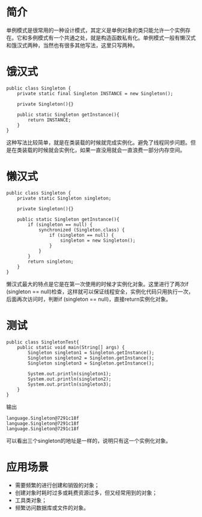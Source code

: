 # 简介
单例模式是很常用的一种设计模式，其定义是单例对象的类只能允许一个实例存在。它和多例模式有一个共通之处，就是构造函数私有化。单例模式一般有懒汉式和饿汉式两种，当然也有很多其他写法，这里只写两种。
# 饿汉式
```
public class Singleton {
    private static final Singleton INSTANCE = new Singleton();

    private Singleton(){}

    public static Singleton getInstance(){
        return INSTANCE;
    }
}
```

这种写法比较简单，就是在类装载的时候就完成实例化。避免了线程同步问题。但是在类装载的时候就会实例化，如果一直没用就会一直浪费一部分内存空间。

# 懒汉式

```
public class Singleton {
    private static Singleton singleton;

    private Singleton(){}

    public static Singleton getInstance(){
        if (singleton == null) {
            synchronized (Singleton.class) {
                if (singleton == null) {
                    singleton = new Singleton();
                }
            }
        }
        return singleton;
    }
}
```

懒汉式最大的特点是它是在第一次使用的时候才实例化对象。这里进行了两次if (singleton == null)检查，这样就可以保证线程安全，实例化代码只用执行一次，后面再次访问时，判断if (singleton == null)，直接return实例化对象。

# 测试
```
public class SingletonTest{
    public static void main(String[] args) {
        Singleton singleton1 = Singleton.getInstance();
        Singleton singleton2 = Singleton.getInstance();
        Singleton singleton3 = Singleton.getInstance();

        System.out.println(singleton1);
        System.out.println(singleton2);
        System.out.println(singleton3);
    }
}
```
输出
```
language.Singleton@7291c18f
language.Singleton@7291c18f
language.Singleton@7291c18f
```

可以看出三个singleton的地址是一样的，说明只有这一个实例化对象。

# 应用场景

* 需要频繁的进行创建和销毁的对象；
* 创建对象时耗时过多或耗费资源过多，但又经常用到的对象；
* 工具类对象；
* 频繁访问数据库或文件的对象。